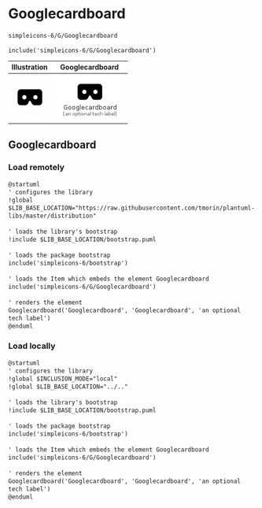 # Googlecardboard


```text
simpleicons-6/G/Googlecardboard
```

```text
include('simpleicons-6/G/Googlecardboard')
```



| Illustration | Googlecardboard |
| :---: | :---: |
| ![illustration for Illustration](../../simpleicons-6/G/Googlecardboard.png) | ![illustration for Googlecardboard](../../simpleicons-6/G/Googlecardboard.Local.png) |




## Googlecardboard

### Load remotely
```plantuml
@startuml
' configures the library
!global $LIB_BASE_LOCATION="https://raw.githubusercontent.com/tmorin/plantuml-libs/master/distribution"

' loads the library's bootstrap
!include $LIB_BASE_LOCATION/bootstrap.puml

' loads the package bootstrap
include('simpleicons-6/bootstrap')

' loads the Item which embeds the element Googlecardboard
include('simpleicons-6/G/Googlecardboard')

' renders the element
Googlecardboard('Googlecardboard', 'Googlecardboard', 'an optional tech label')
@enduml
```

### Load locally
```plantuml
@startuml
' configures the library
!global $INCLUSION_MODE="local"
!global $LIB_BASE_LOCATION="../.."

' loads the library's bootstrap
!include $LIB_BASE_LOCATION/bootstrap.puml

' loads the package bootstrap
include('simpleicons-6/bootstrap')

' loads the Item which embeds the element Googlecardboard
include('simpleicons-6/G/Googlecardboard')

' renders the element
Googlecardboard('Googlecardboard', 'Googlecardboard', 'an optional tech label')
@enduml
```

